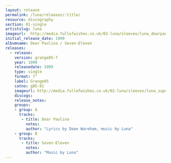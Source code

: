 ```yaml
---
layout: release
permalink: /luna/releases/:title/
resource: discography
section: 01-single
artistslug: luna
imageurl:  http://media.fullofwishes.co.uk/02-luna/sleeves/luna_dearpaulina.jpg
initial_release_date: 1999
albumname: Dear Paulina / Seven-Eleven
releases:
  - release: 
    version: grange85-7
    year: 1999
    releasedate: 1999
    type: single
    format: 7"
    label: Grange85
    catno: g85-01
    imageurl: http://media.fullofwishes.co.uk/02-luna/sleeves/luna_superfreaky.jpg
    discogs: 
    release_notes: 
    groups:
    - group: A
      tracks: 
       - title: Dear Paulina
         notes: 
         author: "Lyrics by Dean Wareham, music by Luna"
    - group: B
      tracks: 
       - title: Seven-Eleven
         notes: 
         author: "Music by Luna"
---
```

